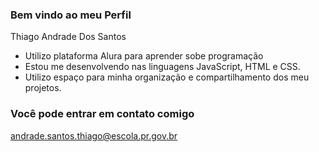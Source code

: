 ### Bem vindo ao meu Perfil 

Thiago Andrade Dos Santos

- Utilizo plataforma  Alura para aprender sobe programação
- Estou me desenvolvendo nas linguagens JavaScript, HTML e CSS.
- Utilizo espaço para minha organização e compartilhamento dos meu projetos.

### Você pode entrar em contato comigo


andrade.santos.thiago@escola.pr.gov.br
